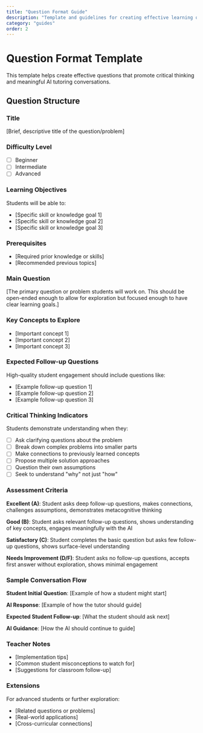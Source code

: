 ```yaml
---
title: "Question Format Guide"
description: "Template and guidelines for creating effective learning questions"
category: "guides"
order: 2
---
```


# Question Format Template

This template helps create effective questions that promote critical thinking and meaningful AI tutoring conversations.

## Question Structure

### Title
[Brief, descriptive title of the question/problem]

### Difficulty Level
- [ ] Beginner
- [ ] Intermediate  
- [ ] Advanced

### Learning Objectives
Students will be able to:
- [Specific skill or knowledge goal 1]
- [Specific skill or knowledge goal 2]
- [Specific skill or knowledge goal 3]

### Prerequisites
- [Required prior knowledge or skills]
- [Recommended previous topics]

### Main Question
[The primary question or problem students will work on. This should be open-ended enough to allow for exploration but focused enough to have clear learning goals.]

### Key Concepts to Explore
- [Important concept 1]
- [Important concept 2]
- [Important concept 3]

### Expected Follow-up Questions
High-quality student engagement should include questions like:
- [Example follow-up question 1]
- [Example follow-up question 2]
- [Example follow-up question 3]

### Critical Thinking Indicators
Students demonstrate understanding when they:
- [ ] Ask clarifying questions about the problem
- [ ] Break down complex problems into smaller parts
- [ ] Make connections to previously learned concepts
- [ ] Propose multiple solution approaches
- [ ] Question their own assumptions
- [ ] Seek to understand "why" not just "how"

### Assessment Criteria
**Excellent (A)**: Student asks deep follow-up questions, makes connections, challenges assumptions, demonstrates metacognitive thinking

**Good (B)**: Student asks relevant follow-up questions, shows understanding of key concepts, engages meaningfully with the AI

**Satisfactory (C)**: Student completes the basic question but asks few follow-up questions, shows surface-level understanding

**Needs Improvement (D/F)**: Student asks no follow-up questions, accepts first answer without exploration, shows minimal engagement

### Sample Conversation Flow
**Student Initial Question**: [Example of how a student might start]

**AI Response**: [Example of how the tutor should guide]

**Expected Student Follow-up**: [What the student should ask next]

**AI Guidance**: [How the AI should continue to guide]

### Teacher Notes
- [Implementation tips]
- [Common student misconceptions to watch for]
- [Suggestions for classroom follow-up]

### Extensions
For advanced students or further exploration:
- [Related questions or problems]
- [Real-world applications]
- [Cross-curricular connections]
